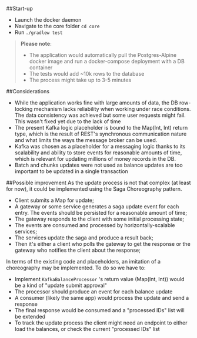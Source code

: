 ##Start-up
- Launch the docker daemon
- Navigate to the core folder `cd core`
- Run `./gradlew test`

> **Please note**:
> - The application would automatically pull the Postgres-Alpine docker image and run a docker-compose deployment with a DB container
> - The tests would add ~10k rows to the database
> - The process might take up to 3-5 minutes

##Considerations
- While the application works fine with large amounts of data, the DB row-locking mechanism lacks reliability when working under race conditions. The data consistency was achieved but some user requests might fail. This wasn't fixed yet due to the lack of time
- The present Kafka logic placeholder is bound to the Map(Int, Int) return type, which is the result of REST's synchronous communication nature and what limits the ways the message broker can be used.
- Kafka was chosen as a placeholder for a messaging logic thanks to its scalability and ability to store events for reasonable amounts of time, which is relevant for updating millions of money records in the DB.
- Batch and chunks updates were not used as balance updates are too important to be updated in a single transaction

##Possible improvement
As the update process is not that complex (at least for now), it could be implemented using the Saga Choreography pattern.
- Client submits a Map for update;
- A gateway or some service generates a saga update event for each entry. The events should be persisted for a reasonable amount of time;
- The gateway responds to the client with some initial processing state;
- The events are consumed and processed by horizontally-scalable services;
- The services update the saga and produce a result back;
- Then it's either a client who polls the gateway to get the response or the gateway who notifies the client about the response;

In terms of the existing code and placeholders, an imitation of a choreography may be implemented. To do so we have to:
- Implement `KafkaBalanceProcessor` 's return value (Map(Int, Int)) would be a kind of "update submit approval"
- The processor should produce an event for each balance update
- A consumer (likely the same app) would process the update and send a response
- The final response would be consumed and a "processed IDs" list will be extended
- To track the update process the client might need an endpoint to either load the balances, or check the current "processed IDs" list
